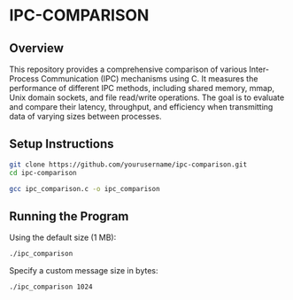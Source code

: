# IPC-COMPARISON


## Overview
This repository provides a comprehensive comparison of various Inter-Process Communication (IPC) mechanisms using C. It measures the performance of different IPC methods, including shared memory, mmap, Unix domain sockets, and file read/write operations. The goal is to evaluate and compare their latency, throughput, and efficiency when transmitting data of varying sizes between processes.

## Setup Instructions
```sh
git clone https://github.com/yourusername/ipc-comparison.git
cd ipc-comparison
```

```sh
gcc ipc_comparison.c -o ipc_comparison
```

## Running the Program
Using the default size (1 MB):
```sh
./ipc_comparison
```

Specify a custom message size in bytes:
```sh
./ipc_comparison 1024
```
